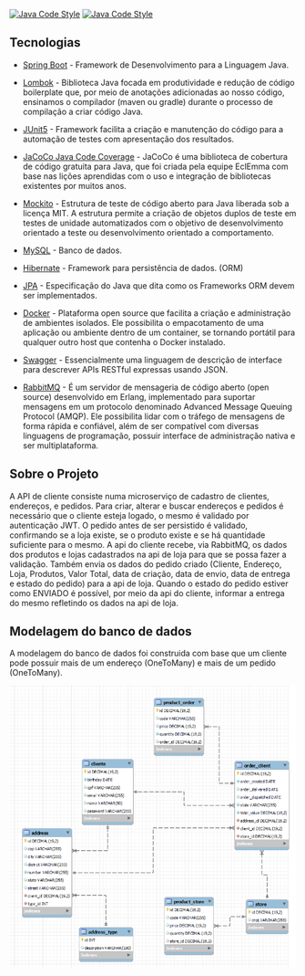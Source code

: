 [![Java Code Style](https://img.shields.io/badge/code%20style-eclipse-brightgreen.svg?style=flat)](https://raw.githubusercontent.com/google/styleguide/gh-pages/eclipse-java-google-style.xml "Eclipse/STS Code Style")
[![Java Code Style](https://img.shields.io/badge/code%20style-intellij-brightgreen.svg?style=flat)](https://github.com/google/styleguide/blob/gh-pages/intellij-java-google-style.xml "Intellij Code Style")

## Tecnologias

- [Spring Boot](https://spring.io/projects/spring-boot) - Framework de Desenvolvimento para a Linguagem Java.

- [Lombok](https://projectlombok.org/) - Biblioteca Java focada em produtividade e redução de código boilerplate que, por meio de anotações adicionadas ao nosso código, ensinamos o compilador (maven ou gradle) durante o processo de compilação a criar código Java.

- [JUnit5](https://junit.org/junit5/) - Framework facilita a criação e manutenção do código para a automação de testes com apresentação dos resultados.

- [JaCoCo Java Code Coverage](https://www.eclemma.org/jacoco/) - JaCoCo é uma biblioteca de cobertura de código gratuita para Java, que foi criada pela equipe EclEmma com base nas lições aprendidas com o uso e integração de bibliotecas existentes por muitos anos.

- [Mockito](https://site.mockito.org/) - Estrutura de teste de código aberto para Java liberada sob a licença MIT. A estrutura permite a criação de objetos duplos de teste em testes de unidade automatizados com o objetivo de desenvolvimento orientado a teste ou desenvolvimento orientado a comportamento.

- [MySQL](https://www.mysql.com/downloads/) - Banco de dados.

- [Hibernate](https://hibernate.org/) - Framework para persistência de dados. (ORM)

- [JPA](https://hibernate.org/orm/) - Especificação do Java que dita como os Frameworks ORM devem ser implementados.

- [Docker](https://www.docker.com/) - Plataforma open source que facilita a criação e administração de ambientes isolados. Ele possibilita o empacotamento de uma aplicação ou ambiente dentro de um container, se tornando portátil para qualquer outro host que contenha o Docker instalado.

- [Swagger](https://swagger.io/) - Essencialmente uma linguagem de descrição de interface para descrever APIs RESTful expressas usando JSON.

- [RabbitMQ](https://www.rabbitmq.com/) - É um servidor de mensageria de código aberto (open source) desenvolvido em Erlang, implementado para suportar mensagens em um protocolo denominado Advanced Message Queuing Protocol (AMQP). Ele possibilita lidar com o tráfego de mensagens de forma rápida e confiável, além de ser compatível com diversas linguagens de programação, possuir interface de administração nativa e ser multiplataforma.

## Sobre o Projeto

A API de cliente consiste numa microserviço de cadastro de clientes, endereços, e pedidos.
Para criar, alterar e buscar endereços e pedidos é necessário que o cliente esteja logado, o mesmo é validado por autenticação JWT.
O pedido antes de ser persistido é validado, confirmando se a loja existe, se o produto existe e se há quantidade suficiente para o mesmo. 
A api do cliente recebe, via RabbitMQ, os dados dos produtos e lojas cadastrados na api de loja para que se possa fazer a validação. Também envia os dados do pedido criado (Cliente, Endereço, Loja, Produtos, Valor Total, data de criação, data de envio, data de entrega e estado do pedido) para a api de loja. Quando o estado do pedido estiver como ENVIADO é possível, por meio da api do cliente, informar a entrega do mesmo refletindo os dados na api de loja.


## Modelagem do banco de dados
  
  A modelagem do banco de dados foi construida com base que um cliente pode possuir mais de um endereço (OneToMany) e mais de um pedido (OneToMany).
  
<img src="docs/DiagramaUMl.png"/>




